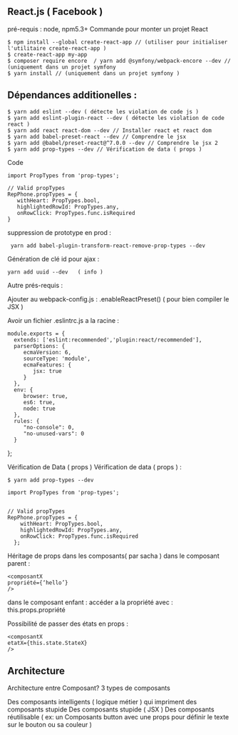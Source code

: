 ## React.js ( Facebook )

pré-requis : node, npm5.3+
Commande pour monter un projet React

    $ npm install --global create-react-app // (utiliser pour initialiser l'utilitaire create-react-app )
    $ create-react-app my-app
    $ composer require encore  / yarn add @symfony/webpack-encore --dev // (uniquement dans un projet symfony
    $ yarn install // (uniquement dans un projet symfony )

## Dépendances additionelles :

    $ yarn add eslint --dev ( détecte les violation de code js )
    $ yarn add eslint-plugin-react --dev ( détecte les violation de code react )
    $ yarn add react react-dom --dev // Installer react et react dom
    $ yarn add babel-preset-react --dev // Comprendre le jsx
    $ yarn add @babel/preset-react@^7.0.0 --dev // Comprendre le jsx 2
    $ yarn add prop-types --dev // Vérification de data ( props )

Code


    import PropTypes from 'prop-types';

    // Valid propTypes
    RepPhone.propTypes = {
       withHeart: PropTypes.bool,
       highlightedRowId: PropTypes.any,
       onRowClick: PropTypes.func.isRequired
    }

suppression de prototype en prod :

     yarn add babel-plugin-transform-react-remove-prop-types --dev

Génération de clé id pour ajax :

    yarn add uuid --dev   ( info )

Autre prés-requis :

Ajouter au webpack-config.js : .enableReactPreset()
( pour bien compiler le JSX )

Avoir un fichier .eslintrc.js a la racine :

    module.exports = {
      extends: ['eslint:recommended','plugin:react/recommended'],
      parserOptions: {
         ecmaVersion: 6,
         sourceType: 'module',
         ecmaFeatures: {
            jsx: true
         }
      },
      env: {
         browser: true,
         es6: true,
         node: true
      },
      rules: {
         "no-console": 0,
         "no-unused-vars": 0
      }
   };

Vérification de Data ( props )
Vérification de data ( props ) :

    $ yarn add prop-types --dev

    import PropTypes from 'prop-types';


    // Valid propTypes
    RepPhone.propTypes = {
        withHeart: PropTypes.bool,
        highlightedRowId: PropTypes.any,
        onRowClick: PropTypes.func.isRequired
      };


Héritage de props dans les composants( par sacha )
dans le composant parent :


    <composantX
    propriété={‘hello’}
    />

dans le composant enfant :
accéder a la propriété avec : this.props.propriété

Possibilité de passer des états en props :


    <composantX
    etatX={this.state.StateX}
    />

## Architecture

Architecture entre Composant?
3 types de composants

Des composants intelligents ( logique métier ) qui impriment des composants stupide
Des composants stupide ( JSX )
Des composants réutilisable ( ex: un Composants button avec une props pour définir le texte sur le bouton ou sa couleur )
